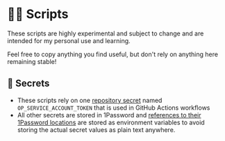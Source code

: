 # 👨‍💻 Scripts

These scripts are highly experimental and subject to change and are intended for my personal use and learning.

Feel free to copy anything you find useful, but don't rely on anything here remaining stable!

## 🤫 Secrets

- These scripts rely on one [repository secret](https://docs.github.com/en/actions/security-for-github-actions/security-guides/using-secrets-in-github-actions#creating-secrets-for-a-repository) named `OP_SERVICE_ACCOUNT_TOKEN` that is used in GitHub Actions workflows
- All other secrets are stored in 1Password and [references to their 1Password locations](https://developer.1password.com/docs/cli/secret-reference-syntax/) are stored as environment variables to avoid storing the actual secret values as plain text anywhere.

